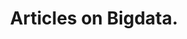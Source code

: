---
title: "Articles on Bigdata."
keywords: ["Investment and Financial Management", "Family Financial Planning", "Index Investment", "Fund", "Stocks", "Bonds", "Trading System", "Arbitrage", "Broad Market Index", "Securities Analysis", "Net Earning "," Internet Marketing "," Affliate "," Media Buy "," SEO "]
description: "Big data technology series articles, share my personal experience on big data development, learning, application and other aspects, etc."
---